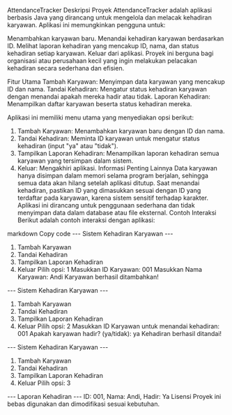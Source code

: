 AttendanceTracker
Deskripsi Proyek
AttendanceTracker adalah aplikasi berbasis Java yang dirancang untuk mengelola dan melacak kehadiran karyawan. Aplikasi ini memungkinkan pengguna untuk:

Menambahkan karyawan baru.
Menandai kehadiran karyawan berdasarkan ID.
Melihat laporan kehadiran yang mencakup ID, nama, dan status kehadiran setiap karyawan.
Keluar dari aplikasi.
Proyek ini berguna bagi organisasi atau perusahaan kecil yang ingin melakukan pelacakan kehadiran secara sederhana dan efisien.

Fitur Utama
Tambah Karyawan: Menyimpan data karyawan yang mencakup ID dan nama.
Tandai Kehadiran: Mengatur status kehadiran karyawan dengan menandai apakah mereka hadir atau tidak.
Laporan Kehadiran: Menampilkan daftar karyawan beserta status kehadiran mereka.

Aplikasi ini memiliki menu utama yang menyediakan opsi berikut:

1. Tambah Karyawan: Menambahkan karyawan baru dengan ID dan nama.
2. Tandai Kehadiran: Meminta ID karyawan untuk mengatur status kehadiran (input "ya" atau "tidak").
3. Tampilkan Laporan Kehadiran: Menampilkan laporan kehadiran semua karyawan yang tersimpan dalam sistem.
4. Keluar: Mengakhiri aplikasi.
   Informasi Penting Lainnya
   Data karyawan hanya disimpan dalam memori selama program berjalan, sehingga semua data akan hilang setelah aplikasi ditutup.
   Saat menandai kehadiran, pastikan ID yang dimasukkan sesuai dengan ID yang terdaftar pada karyawan, karena sistem sensitif terhadap karakter.
   Aplikasi ini dirancang untuk penggunaan sederhana dan tidak menyimpan data dalam database atau file eksternal.
   Contoh Interaksi
   Berikut adalah contoh interaksi dengan aplikasi:

markdown
Copy code
--- Sistem Kehadiran Karyawan ---
1. Tambah Karyawan
2. Tandai Kehadiran
3. Tampilkan Laporan Kehadiran
4. Keluar
   Pilih opsi: 1
   Masukkan ID Karyawan: 001
   Masukkan Nama Karyawan: Andi
   Karyawan berhasil ditambahkan!

--- Sistem Kehadiran Karyawan ---
1. Tambah Karyawan
2. Tandai Kehadiran
3. Tampilkan Laporan Kehadiran
4. Keluar
   Pilih opsi: 2
   Masukkan ID Karyawan untuk menandai kehadiran: 001
   Apakah karyawan hadir? (ya/tidak): ya
   Kehadiran berhasil ditandai!

--- Sistem Kehadiran Karyawan ---
1. Tambah Karyawan
2. Tandai Kehadiran
3. Tampilkan Laporan Kehadiran
4. Keluar
   Pilih opsi: 3

--- Laporan Kehadiran ---
ID: 001, Nama: Andi, Hadir: Ya
Lisensi
Proyek ini bebas digunakan dan dimodifikasi sesuai kebutuhan.









